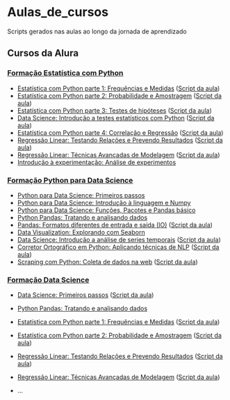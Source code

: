 # Aulas_de_cursos
Scripts gerados nas aulas ao longo da jornada de aprendizado

## Cursos da Alura
### [Formação Estatística com Python](https://cursos.alura.com.br/formacao-estatistica-python)
* [Estatística com Python parte 1: Frequências e Medidas](https://cursos.alura.com.br/course/estatistica-distribuicoes-e-medidas) ([Script da aula](https://github.com/Daniel-ASG/Aulas_de_cursos/blob/main/Curso_de_Estat%C3%ADstica_Parte_1.ipynb))
* [Estatística com Python parte 2: Probabilidade e Amostragem](https://cursos.alura.com.br/course/estatistica-probabilidade-e-amostragem) ([Script da aula](https://github.com/Daniel-ASG/Aulas_de_cursos/blob/main/Curso_de_Estat%C3%ADstica_Parte_2.ipynb))
* [Estatística com Python parte 3: Testes de hipóteses](https://cursos.alura.com.br/course/estatistica-testes-hipotestes) ([Script da aula](https://github.com/Daniel-ASG/Aulas_de_cursos/blob/main/Curso_de_Estat%C3%ADstica_Parte_3.ipynb))
* [Data Science: Introdução a testes estatísticos com Python](https://cursos.alura.com.br/course/data-science-introducao-a-testes-estatisticos-com-python) ([Script da aula](https://github.com/Daniel-ASG/Aulas_de_cursos/blob/main/data_science_introducao_a_testes_estatisticos_com_python.ipynb))
* [Estatística com Python parte 4: Correlação e Regressão](https://cursos.alura.com.br/course/estatistica-correlacao-regressao) ([Script da aula](https://github.com/Daniel-ASG/Aulas_de_cursos/blob/main/Curso_de_Estat%C3%ADstica_Parte_4.ipynb))
* [Regressão Linear: Testando Relações e Prevendo Resultados](https://cursos.alura.com.br/course/data-science-modelo-regressao-linear) ([Script da aula](https://github.com/Daniel-ASG/Aulas_de_cursos/blob/main/Regress%C3%A3o_Linear_Testando_Rela%C3%A7%C3%B5es_e_Prevendo_Resultados.ipynb))
* [Regressão Linear: Técnicas Avançadas de Modelagem](https://cursos.alura.com.br/course/data-science-modelo-regressao-linear-assimetria-statsmodel) ([Script da aula](https://github.com/Daniel-ASG/Aulas_de_cursos/blob/main/Regress%C3%A3o_Linear_T%C3%A9cnicas_avan%C3%A7adas_de_Modelagem.ipynb))
* [Introdução à experimentação: Análise de experimentos](https://cursos.alura.com.br/course/analise-de-experimentos)

### [Formação Python para Data Science](https://cursos.alura.com.br/formacao-python-data-science)
* [Python para Data Science: Primeiros passos](https://cursos.alura.com.br/course/python-intro)
* [Python para Data Science: Introdução à linguagem e Numpy](https://cursos.alura.com.br/course/python-tipos-listas-numpy)
* [Python para Data Science: Funções, Pacotes e Pandas básico](https://cursos.alura.com.br/course/python-funcoes-pacotes-pandas)
* [Python Pandas: Tratando e analisando dados](https://cursos.alura.com.br/course/introducao-python-pandas)
* [Pandas: Formatos diferentes de entrada e saída (IO)](https://cursos.alura.com.br/course/pandas-io) ([Script da aula](https://github.com/Daniel-ASG/Aulas_de_cursos/blob/main/Pandas_IO.ipynb))
* [Data Visualization: Explorando com Seaborn](https://cursos.alura.com.br/course/data-visualization-com-seaborn)
* [Data Science: Introdução a análise de series temporais](https://cursos.alura.com.br/course/data-science-series-temporais) ([Script da aula](https://github.com/Daniel-ASG/Aulas_de_cursos/blob/main/Time_Series.ipynb))
* [Corretor Ortográfico em Python: Aplicando técnicas de NLP](https://cursos.alura.com.br/course/nlp-corretor-ortografico) ([Script da aula](https://github.com/Daniel-ASG/Aulas_de_cursos/blob/main/Corretor.ipynb))
* [Scraping com Python: Coleta de dados na web](https://cursos.alura.com.br/course/web-scraping-data-science-python) ([Script da aula](https://github.com/Daniel-ASG/Aulas_de_cursos/blob/main/Web_Scraping.ipynb))

### [Formação Data Science](https://cursos.alura.com.br/formacao-data-science)
* [Data Science: Primeiros passos](https://cursos.alura.com.br/course/data-science-primeiros-passos) ([Script da aula](https://github.com/Daniel-ASG/Aulas_de_cursos/blob/main/Introdu%C3%A7%C3%A3o_a_Data_Science.ipynb))
* [Python Pandas: Tratando e analisando dados](https://cursos.alura.com.br/course/introducao-python-pandas) 
* [Estatística com Python parte 1: Frequências e Medidas](https://cursos.alura.com.br/course/estatistica-distribuicoes-e-medidas) ([Script da aula](https://github.com/Daniel-ASG/Aulas_de_cursos/blob/main/Curso_de_Estat%C3%ADstica_Parte_1.ipynb))
* [Estatística com Python parte 2: Probabilidade e Amostragem](https://cursos.alura.com.br/course/estatistica-probabilidade-e-amostragem) ([Script da aula](https://github.com/Daniel-ASG/Aulas_de_cursos/blob/main/Curso_de_Estat%C3%ADstica_Parte_2.ipynb))
* [Regressão Linear: Testando Relações e Prevendo Resultados](https://cursos.alura.com.br/course/data-science-modelo-regressao-linear) ([Script da aula](https://github.com/Daniel-ASG/Aulas_de_cursos/blob/main/Regress%C3%A3o_Linear_Testando_Rela%C3%A7%C3%B5es_e_Prevendo_Resultados.ipynb))
* [Regressão Linear: Técnicas Avançadas de Modelagem](https://cursos.alura.com.br/course/data-science-modelo-regressao-linear-assimetria-statsmodel) ([Script da aula](https://github.com/Daniel-ASG/Aulas_de_cursos/blob/main/Regress%C3%A3o_Linear_T%C3%A9cnicas_avan%C3%A7adas_de_Modelagem.ipynb)) 

* ...
